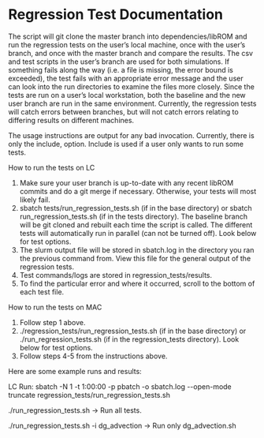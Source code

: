 # Regression Test Documentation

The script will git clone the master branch into dependencies/libROM and run the regression tests on the user’s local machine, once with the user’s branch, and once with the master branch and compare the results. The csv and test scripts in the user’s branch are used for both simulations. If something fails along the way (i.e. a file is missing, the error bound is exceeded), the test fails with an appropriate error message and the user can look into the run directories to examine the files more closely. Since the tests are run on a user’s local workstation, both the baseline and the new user branch are run in the same environment. Currently, the regression tests will catch errors between branches, but will not catch errors relating to differing results on different machines.

The usage instructions are output for any bad invocation. Currently, there is only the include, option. Include is used if a user only wants to run some tests.

How to run the tests on LC

1. Make sure your user branch is up-to-date with any recent libROM commits and do a git merge if necessary. Otherwise, your tests will most likely fail.
2. sbatch tests/run_regression_tests.sh (if in the base directory) or sbatch run_regression_tests.sh (if in the tests directory). The baseline branch will be git cloned and rebuilt each time the script is called. The different tests will automatically run in parallel (can not be turned off). Look below for test options.
3. The slurm output file will be stored in sbatch.log in the directory you ran the previous command from. View this file for the general output of the regression tests. 
4. Test commands/logs are stored in regression_tests/results.
5. To find the particular error and where it occurred, scroll to the bottom of each test file. 

How to run the tests on MAC

1. Follow step 1 above.
2. ./regression_tests/run_regression_tests.sh (if in the base directory) or ./run_regression_tests.sh (if in the regression_tests directory). Look below for test options.
3. Follow steps 4-5 from the instructions above.


Here are some example runs and results:

LC Run: sbatch -N 1 -t 1:00:00 -p pbatch -o sbatch.log  --open-mode truncate regression_tests/run_regression_tests.sh

./run_regression_tests.sh -> Run all tests.

./run_regression_tests.sh -i dg_advection -> Run only dg_advection.sh

